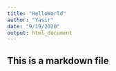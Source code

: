 ```yaml
---
title: "HelloWorld"
author: "Yasir"
date: "9/19/2020"
output: html_document
---
```


## This is a markdown file
